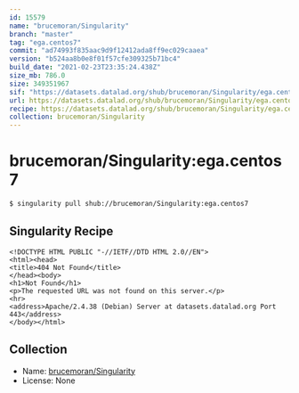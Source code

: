 ```yaml
---
id: 15579
name: "brucemoran/Singularity"
branch: "master"
tag: "ega.centos7"
commit: "ad74993f835aac9d9f12412ada8ff9ec029caaea"
version: "b524aa8b0e8f01f57cfe309325b71bc4"
build_date: "2021-02-23T23:35:24.438Z"
size_mb: 786.0
size: 349351967
sif: "https://datasets.datalad.org/shub/brucemoran/Singularity/ega.centos7/2021-02-23-ad74993f-b524aa8b/b524aa8b0e8f01f57cfe309325b71bc4.sif"
url: https://datasets.datalad.org/shub/brucemoran/Singularity/ega.centos7/2021-02-23-ad74993f-b524aa8b/
recipe: https://datasets.datalad.org/shub/brucemoran/Singularity/ega.centos7/2021-02-23-ad74993f-b524aa8b/Singularity
collection: brucemoran/Singularity
---
```


# brucemoran/Singularity:ega.centos7

```bash
$ singularity pull shub://brucemoran/Singularity:ega.centos7
```

## Singularity Recipe

```singularity
<!DOCTYPE HTML PUBLIC "-//IETF//DTD HTML 2.0//EN">
<html><head>
<title>404 Not Found</title>
</head><body>
<h1>Not Found</h1>
<p>The requested URL was not found on this server.</p>
<hr>
<address>Apache/2.4.38 (Debian) Server at datasets.datalad.org Port 443</address>
</body></html>
```

## Collection

 - Name: [brucemoran/Singularity](https://github.com/brucemoran/Singularity)
 - License: None

